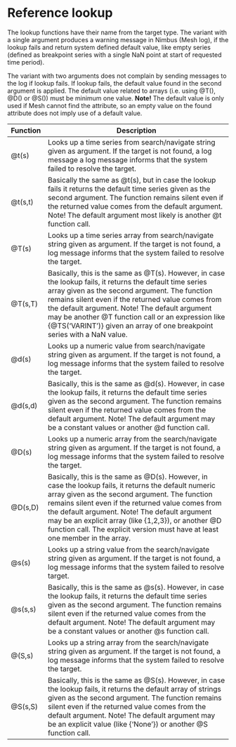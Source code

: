 ﻿# Reference lookup
The lookup functions have their name from the target type. The variant with a
single argument produces a warning message in Nimbus (Mesh log), if the lookup
fails and return system defined default value, like empty series (defined as
breakpoint series with a single NaN point at start of requested time period).

The variant with two arguments does not complain by sending messages to the log
if lookup fails. If lookup fails, the default value found in the second argument
is applied. The default value related to arrays (i.e. using @T(), @D() or @S())
must be minimum one value. **Note!** The default value is only used if Mesh
cannot find the attribute, so an empty value on the found attribute does not
imply use of a default value.

| Function | Description |
|---|---|
| @t(s) | Looks up a time series from search/navigate string given as argument. If the target is not found, a log message a log message informs that the system failed to resolve the target. |
| @t(s,t) | Basically the same as @t(s), but in case the lookup fails it returns the default time series given as the second argument. The function remains silent even if the returned value comes from the default argument. Note! The default argument most likely is another @t function call. |
| @T(s) | Looks up a time series array from search/navigate string given as argument. If the target is not found, a log message informs that the system failed to resolve the target. |
| @T(s,T) | Basically, this is the same as @T(s). However, in case the lookup fails, it returns the default time series array given as the second argument. The function remains silent even if the returned value comes from the default argument. Note! The default argument may be another @T function call or an expression like {@TS(‘VARINT’)} given an array of one breakpoint series with a NaN value. |
| @d(s) | Looks up a numeric value from search/navigate string given as argument. If the target is not found, a log message informs that the system failed to resolve the target. |
| @d(s,d) | Basically, this is the same as @d(s). However, in case the lookup fails, it returns the default time series given as the second argument. The function remains silent even if the returned value comes from the default argument. Note! The default argument may be a constant values or another @d function call. |
| @D(s) | Looks up a numeric array from the search/navigate string given as argument. If the target is not found, a log message informs that the system failed to resolve the target. |
| @D(s,D) | Basically, this is the same as @D(s). However, in case the lookup fails, it returns the default numeric array given as the second argument. The function remains silent even if the returned value comes from the default argument. Note! The default argument may be an explicit array (like {1,2,3}), or another @D function call. The explicit version must have at least one member in the array. |
| @s(s) | Looks up a string value from the search/navigate string given as argument. If the target is not found, a log message informs that the system failed to resolve target. |
| @s(s,s) | Basically, this is the same as @s(s). However, in case the lookup fails, it returns the default time series given as the second argument. The function remains silent even if the returned value comes from the default argument. Note! The default argument may be a constant values or another @s function call. |
| @(S,s) | Looks up a string array from the search/navigate string given as argument. If the target is not found, a log message informs that the system failed to resolve the target. |
| @S(s,S) | Basically, this is the same as @S(s). However, in case the lookup fails, it returns the default array of strings given as the second argument. The function remains silent even if the returned value comes from the default argument. Note! The default argument may be an explicit value (like {‘None’}) or another @S function call. |
